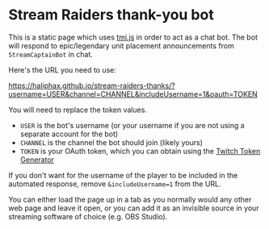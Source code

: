 # Stream Raiders thank-you bot

This is a static page which uses [tmi.js] in order to act as a chat bot. The
bot will respond to epic/legendary unit placement announcements from
`StreamCaptainBot` in chat.

Here's the URL you need to use:

https://haliphax.github.io/stream-raiders-thanks/?username=USER&channel=CHANNEL&includeUsername=1&oauth=TOKEN

You will need to replace the token values.
- `USER` is the bot's username (or your username if you are not using a
  separate account for the bot)
- `CHANNEL` is the channel the bot should join (likely yours)
- `TOKEN` is your OAuth token, which you can obtain using the
  [Twitch Token Generator]

If you don't want for the username of the player to be included in the
automated response, remove `&includeUsername=1` from the URL.

You can either load the page up in a tab as you normally would any other
web page and leave it open, or you can add it as an invisible source in your
streaming software of choice (e.g. OBS Studio).


[tmi.js]: https://tmijs.org
[Twitch Token Generator]: https://twitchtokengenerator.com
